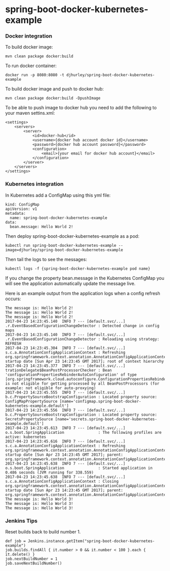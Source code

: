 # spring-boot-docker-kubernetes-example

### Docker integration

To build docker image:
```
mvn clean package docker:build
```
To run docker container:
```
docker run -p 8080:8080 -t djhurley/spring-boot-docker-kubernetes-example
```
To build docker image and push to docker hub:
```
mvn clean package docker:build -DpushImage
```
To be able to push image to docker hub you need to add the following to your maven settins.xml:
```
<settings>
	<servers>
		<server>
			<id>docker-hub</id>
			<username>{docker hub account docker id}</username>
			<password>{docker hub account password}</password>
			<configuration>
				<email>{your email for docker hub account}</email>
			</configuration>
		</server>
	</servers>
</settings>
```
### Kubernetes integration

In Kubernetes add a ConfigMap using this yml file:
```
kind: ConfigMap
apiVersion: v1
metadata:
  name: spring-boot-docker-kubernetes-example
data:
  bean.message: Hello World 2!
```
Then deploy spring-boot-docker-kubernetes-example as a pod:
```
kubectl run spring-boot-docker-kubernetes-example --image=djhurley/spring-boot-docker-kubernetes-example
```
Then tail the logs to see the messages:
```
kubectl logs -f {spring-boot-docker-kubernetes-example pod name}
```
If you change the property bean.message in the Kubernetes ConfigMap you will see the application automatically update the message live.

Here is an example output from the application logs when a config refresh occurs:
```
The message is: Hello World 2!
The message is: Hello World 2!
The message is: Hello World 2!
2017-04-23 14:23:45.140  INFO 7 --- [default.svc/...] .r.EventBasedConfigurationChangeDetector : Detected change in config maps
2017-04-23 14:23:45.140  INFO 7 --- [default.svc/...] .r.EventBasedConfigurationChangeDetector : Reloading using strategy: REFRESH
2017-04-23 14:23:45.304  INFO 7 --- [default.svc/...] s.c.a.AnnotationConfigApplicationContext : Refreshing org.springframework.context.annotation.AnnotationConfigApplicationContext@711c0af2: startup date [Sun Apr 23 14:23:45 GMT 2017]; root of context hierarchy
2017-04-23 14:23:45.377  INFO 7 --- [default.svc/...] trationDelegate$BeanPostProcessorChecker : Bean 'configurationPropertiesRebinderAutoConfiguration' of type [org.springframework.cloud.autoconfigure.ConfigurationPropertiesRebinderAutoConfiguration$$EnhancerBySpringCGLIB$$522070ac] is not eligible for getting processed by all BeanPostProcessors (for example: not eligible for auto-proxying)
2017-04-23 14:23:45.555  INFO 7 --- [default.svc/...] b.c.PropertySourceBootstrapConfiguration : Located property source: ConfigMapPropertySource [name='configmap.spring-boot-docker-kubernetes-example.default']
2017-04-23 14:23:45.556  INFO 7 --- [default.svc/...] b.c.PropertySourceBootstrapConfiguration : Located property source: SecretsPropertySource [name='secrets.spring-boot-docker-kubernetes-example.default']
2017-04-23 14:23:45.613  INFO 7 --- [default.svc/...] o.s.boot.SpringApplication               : The following profiles are active: kubernetes
2017-04-23 14:23:45.616  INFO 7 --- [default.svc/...] s.c.a.AnnotationConfigApplicationContext : Refreshing org.springframework.context.annotation.AnnotationConfigApplicationContext@4a482e0b: startup date [Sun Apr 23 14:23:45 GMT 2017]; parent: org.springframework.context.annotation.AnnotationConfigApplicationContext@711c0af2
2017-04-23 14:23:45.638  INFO 7 --- [default.svc/...] o.s.boot.SpringApplication               : Started application in 0.486 seconds (JVM running for 338.559)
2017-04-23 14:23:45.638  INFO 7 --- [default.svc/...] s.c.a.AnnotationConfigApplicationContext : Closing org.springframework.context.annotation.AnnotationConfigApplicationContext@4a482e0b: startup date [Sun Apr 23 14:23:45 GMT 2017]; parent: org.springframework.context.annotation.AnnotationConfigApplicationContext@711c0af2
The message is: Hello World 3!
The message is: Hello World 3!
The message is: Hello World 3!
```

### Jenkins Tips
Reset builds back to build number 1.
```
def job = Jenkins.instance.getItem("spring-boot-docker-kubernetes-example")
job.builds.findAll { it.number > 0 && it.number < 100 }.each { it.delete() }
job.nextBuildNumber = 1
job.saveNextBuildNumber()
```
